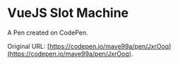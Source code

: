 # VueJS Slot Machine

A Pen created on CodePen.

Original URL: [https://codepen.io/mave99a/pen/JxrOoq](https://codepen.io/mave99a/pen/JxrOoq).

